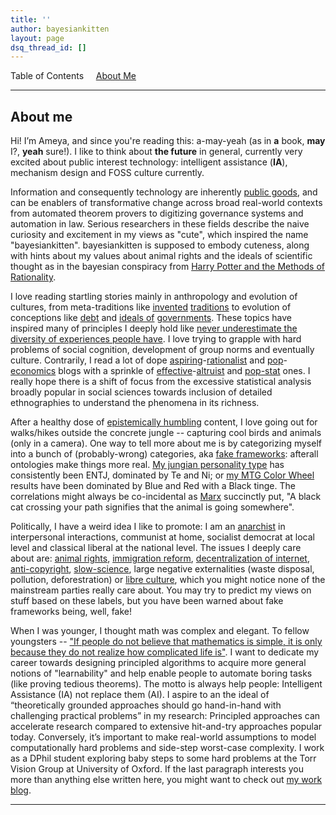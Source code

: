 ```yaml
---
title: ''
author: bayesiankitten
layout: page
dsq_thread_id: []
---
```

Table of Contents     [About Me](#aboutme)

---

## <a name="aboutme" id="aboutme"></a>About me

Hi! I’m Ameya, and since you're reading this: a-may-yeah (as in __a__ book, __may__ I?, __yeah__ sure!). I like to think about **the future** in general, currently very excited about public interest technology: intelligent assistance (**IA**), mechanism design and FOSS culture currently. 

Information and consequently technology are inherently [public goods](https://en.wikipedia.org/wiki/Public_good_(economics)), and can be enablers of transformative change across broad real-world contexts from automated theorem provers to digitizing governance systems and automation in law. Serious researchers in these fields describe the naive curiosity and excitement in my views as "cute", which inspired the name "bayesiankitten". bayesiankitten is supposed to embody cuteness, along with hints about my values about animal rights and the ideals of scientific thought as in the bayesian conspiracy from [Harry Potter and the Methods of Rationality](https://www.hpmor.com/). 

I love reading startling stories mainly in anthropology and evolution of cultures, from meta-traditions like [invented](https://en.wikipedia.org/wiki/Invented_tradition) [traditions](https://meaningness.com/invented-traditions-and-timeworn-futures) to evolution of conceptions like [debt](https://en.wikipedia.org/wiki/Debt:_The_First_5000_Years) and [ideals of](https://slatestarcodex.com/2017/03/16/book-review-seeing-like-a-state/) [governments](https://en.wikipedia.org/wiki/Imagined_Communities). These topics have inspired many of principles I deeply hold like [never underestimate the diversity of experiences people have](https://slatestarcodex.com/2017/10/02/different-worlds/). I love trying to grapple with hard problems of social cognition, development of group norms and eventually culture. Contrarily, I read a lot of dope [aspiring](https://astralcodexten.substack.com/)-[rationalist](https://www.lesswrong.com/recommendations) and [pop](https://marginalrevolution.com/)-[economics](https://www.econtalk.org/) blogs with a sprinkle of [effective](https://forum.effectivealtruism.org/)-[altruist](https://www.alignmentforum.org/) and [pop-stat](https://statmodeling.stat.columbia.edu/) ones. I really hope there is a shift of focus from the excessive statistical analysis broadly popular in social sciences towards inclusion of detailed ethnographies to understand the phenomena in its richness.


After a healthy dose of [epistemically humbling](https://en.wikipedia.org/wiki/Epistemic_humility) content, I love going out for walks/hikes outside the concrete jungle -- capturing cool birds and animals (only in a camera). One way to tell more about me is by categorizing myself into a bunch of (probably-wrong) categories, aka [fake frameworks](https://www.lesswrong.com/posts/wDP4ZWYLNj7MGXWiW/in-praise-of-fake-frameworks): afterall ontologies make things more real. [My jungian personality type](https://slatestarcodex.com/2014/05/27/on-types-of-typologies/) has consistently been ENTJ, dominated by Te and Ni; or [my MTG Color Wheel](https://humanparts.medium.com/the-mtg-color-wheel-c9700a7cf36d) results have been dominated by Blue and Red with a Black tinge. The correlations might always be co-incidental as [Marx](https://en.wikipedia.org/wiki/Groucho_Marx) succinctly put, "A black cat crossing your path signifies that the animal is going somewhere". 

Politically, I have a weird idea I like to promote: I am an [anarchist](https://en.wikipedia.org/wiki/Anarchism) in interpersonal interactions, communist at home, socialist democrat at local level and classical liberal at the national level. The issues I deeply care about are: [animal rights](https://en.wikipedia.org/wiki/Animal_rights), [immigration reform](https://openborders.info/), [decentralization of internet](https://dci.mit.edu/decentralizedweb), [anti-copyright](https://en.wikipedia.org/wiki/Criticism_of_copyright), [slow-science](https://raw.githubusercontent.com/bayesiankitten/bayesiankitten.github.io/master/images/slow-science-manifesto.pdf), large negative externalities (waste disposal, pollution, deforestration) or [libre culture](https://en.wikisource.org/wiki/The_Libre_Society_Manifesto), which you might notice none of the mainstream parties really care about. You may try to predict my views on stuff based on these labels, but you have been warned about fake frameworks being, well, fake!

When I was younger, I thought math was complex and elegant. To fellow youngsters -- ["If people do not believe that mathematics is simple, it is only because they do not realize how complicated life is"](https://www.goodreads.com/quotes/110157-if-people-do-not-believe-that-mathematics-is-simple-it). I want to dedicate my career towards designing principled algorithms to acquire more general notions of "learnability" and help enable people to automate boring tasks (like proving tedious theorems). The motto is always help people: Intelligent Assistance (IA) not replace them (AI). I aspire to an the ideal of “theoretically grounded approaches should go hand-in-hand with challenging practical problems” in my research: Principled approaches can accelerate research compared to extensive hit-and-try approaches popular today. Conversely, it’s important to make real-world assumptions to model computationally hard problems and side-step worst-case complexity. I work as a DPhil student exploring baby steps to some hard problems at the Torr Vision Group at University of Oxford. If the last paragraph interests you more than anything else written here, you might want to check out [my work blog](https://drimpossible.github.io).

---
